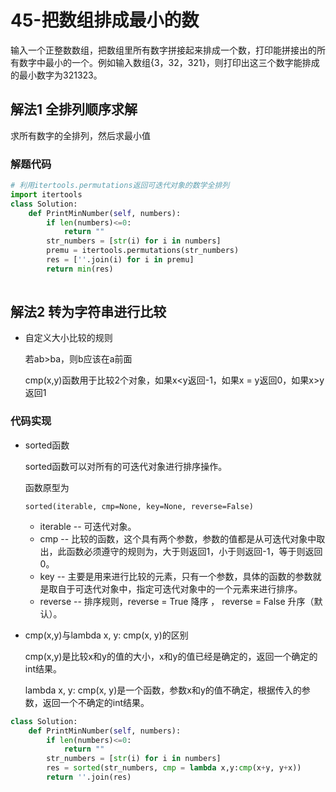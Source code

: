 # 45-把数组排成最小的数

输入一个正整数数组，把数组里所有数字拼接起来排成一个数，打印能拼接出的所有数字中最小的一个。例如输入数组{3，32，321}，则打印出这三个数字能排成的最小数字为321323。

## 解法1 全排列顺序求解

求所有数字的全排列，然后求最小值

### 解题代码

```python
# 利用itertools.permutations返回可迭代对象的数学全排列
import itertools
class Solution:
    def PrintMinNumber(self, numbers):
        if len(numbers)<=0:
            return ""
        str_numbers = [str(i) for i in numbers]
        premu = itertools.permutations(str_numbers)
        res = [''.join(i) for i in premu]
        return min(res)
    
```

## 解法2 转为字符串进行比较

- 自定义大小比较的规则

  若ab>ba，则b应该在a前面

  cmp(x,y)函数用于比较2个对象，如果x<y返回-1，如果x = y返回0，如果x>y返回1

### 代码实现

- sorted函数

  sorted函数可以对所有的可迭代对象进行排序操作。

  函数原型为

  ```
  sorted(iterable, cmp=None, key=None, reverse=False)
  ```

  - iterable --  可迭代对象。
  - cmp --  比较的函数，这个具有两个参数，参数的值都是从可迭代对象中取出，此函数必须遵守的规则为，大于则返回1，小于则返回-1，等于则返回0。
  - key --  主要是用来进行比较的元素，只有一个参数，具体的函数的参数就是取自于可迭代对象中，指定可迭代对象中的一个元素来进行排序。
  - reverse --  排序规则，reverse = True  降序 ， reverse = False 升序（默认）。

- cmp(x,y)与lambda x, y: cmp(x, y)的区别

  cmp(x,y)是比较x和y的值的大小，x和y的值已经是确定的，返回一个确定的int结果。

  lambda x, y: cmp(x, y)是一个函数，参数x和y的值不确定，根据传入的参数，返回一个不确定的int结果。

```python
class Solution:
    def PrintMinNumber(self, numbers):
        if len(numbers)<=0:
            return ""
        str_numbers = [str(i) for i in numbers]
        res = sorted(str_numbers, cmp = lambda x,y:cmp(x+y, y+x))
        return ''.join(res)
```

